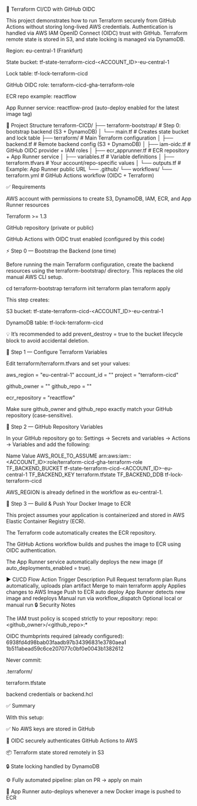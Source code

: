 🚀 Terraform CI/CD with GitHub OIDC

This project demonstrates how to run Terraform securely from GitHub Actions without storing long-lived AWS credentials.
Authentication is handled via AWS IAM OpenID Connect (OIDC) trust with GitHub.
Terraform remote state is stored in S3, and state locking is managed via DynamoDB.

Region: eu-central-1 (Frankfurt)

State bucket: tf-state-terraform-cicd-<ACCOUNT_ID>-eu-central-1

Lock table: tf-lock-terraform-cicd

GitHub OIDC role: terraform-cicd-gha-terraform-role

ECR repo example: reactflow

App Runner service: reactflow-prod (auto-deploy enabled for the latest image tag)

📂 Project Structure
terraform-CICD/
├── terraform-bootstrap/        # Step 0: bootstrap backend (S3 + DynamoDB)
│   └── main.tf                 # Creates state bucket and lock table
├── terraform/                  # Main Terraform configuration
│   ├── backend.tf              # Remote backend config (S3 + DynamoDB)
│   ├── iam-oidc.tf             # GitHub OIDC provider + IAM roles
│   ├── ecr_apprunner.tf        # ECR repository + App Runner service
│   ├── variables.tf            # Variable definitions
│   ├── terraform.tfvars        # Your account/repo-specific values
│   └── outputs.tf              # Example: App Runner public URL
└── .github/
    └── workflows/
        └── terraform.yml       # GitHub Actions workflow (OIDC + Terraform)

✅ Requirements

AWS account with permissions to create S3, DynamoDB, IAM, ECR, and App Runner resources

Terraform >= 1.3

GitHub repository (private or public)

GitHub Actions with OIDC trust enabled (configured by this code)

⚡ Step 0 — Bootstrap the Backend (one time)

Before running the main Terraform configuration, create the backend resources using the terraform-bootstrap/ directory.
This replaces the old manual AWS CLI setup.

cd terraform-bootstrap
terraform init
terraform plan
terraform apply


This step creates:

S3 bucket: tf-state-terraform-cicd-<ACCOUNT_ID>-eu-central-1

DynamoDB table: tf-lock-terraform-cicd

💡 It’s recommended to add prevent_destroy = true to the bucket lifecycle block to avoid accidental deletion.

🔹 Step 1 — Configure Terraform Variables

Edit terraform/terraform.tfvars and set your values:

aws_region   = "eu-central-1"
account_id   = "<your-account-id>"
project      = "terraform-cicd"

github_owner = "<your-github-username>"
github_repo  = "<your-repo-name>"

ecr_repository = "reactflow"


Make sure github_owner and github_repo exactly match your GitHub repository (case-sensitive).

🔹 Step 2 — GitHub Repository Variables

In your GitHub repository go to:
Settings → Secrets and variables → Actions → Variables
and add the following:

Name	Value
AWS_ROLE_TO_ASSUME	arn:aws:iam::<ACCOUNT_ID>:role/terraform-cicd-gha-terraform-role
TF_BACKEND_BUCKET	tf-state-terraform-cicd-<ACCOUNT_ID>-eu-central-1
TF_BACKEND_KEY	terraform.tfstate
TF_BACKEND_DDB	tf-lock-terraform-cicd

AWS_REGION is already defined in the workflow as eu-central-1.

🐳 Step 3 — Build & Push Your Docker Image to ECR

This project assumes your application is containerized and stored in AWS Elastic Container Registry (ECR).

The Terraform code automatically creates the ECR repository.

The GitHub Actions workflow builds and pushes the image to ECR using OIDC authentication.

The App Runner service automatically deploys the new image (if auto_deployments_enabled = true).

▶️ CI/CD Flow
Action	Trigger	Description
Pull Request	terraform plan	Runs automatically, uploads plan artifact
Merge to main	terraform apply	Applies changes to AWS
Image Push to ECR	auto deploy	App Runner detects new image and redeploys
Manual run	via workflow_dispatch	Optional local or manual run
🔒 Security Notes

The IAM trust policy is scoped strictly to your repository:
repo:<github_owner>/<github_repo>:*

OIDC thumbprints required (already configured):
6938fd4d98bab03faadb97b34396831e3780aea1
1b511abead59c6ce207077c0bf0e0043b1382612

Never commit:

.terraform/

terraform.tfstate

backend credentials or backend.hcl

✅ Summary

With this setup:

✅ No AWS keys are stored in GitHub

🔐 OIDC securely authenticates GitHub Actions to AWS

📦 Terraform state stored remotely in S3

🔒 State locking handled by DynamoDB

⚙️ Fully automated pipeline: plan on PR → apply on main

🚀 App Runner auto-deploys whenever a new Docker image is pushed to ECR